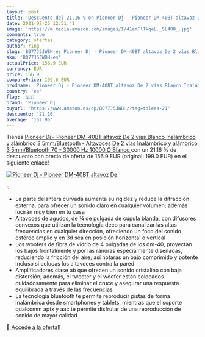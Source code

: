 ```yaml
---
layout: post
title: 'Descuento del 21.16 % en Pioneer Dj - Pioneer DM-40BT altavoz De '
date: 2021-02-25 12:51:41
image: 'https://m.media-amazon.com/images/I/41emFlTkqeL._SL400_.jpg'
comments: true
category: ofertas
author: ring
slug: 'B077J5JWBH-es Pioneer Dj - Pioneer DM-40BT altavoz De 2 vías Blanco...'
sku: 'B077J5JWBH-es'
actualPrice: 156.9 EUR
currency: EUR
price: 156.9
comparePrice: 199.0 EUR
prodname: 'Pioneer Dj - Pioneer DM-40BT altavoz De 2 vías Blanco Inalámbrico y alámbrico 3 5mm/Bluetooth - Altavoces  De 2 vías  Inalámbrico y alámbrico  3 5mm/Bluetooth  70 - 30000 Hz  10000 Ω  Blanco '
country: 'es'
flag: '🇪🇸'
brand: 'Pioneer Dj'
buyurl: 'https://www.amazon.es/dp/B077J5JWBH/?tag=tolees-21'
descuento: '21.16'
average: '152.95'
---
```


Tienes [Pioneer Dj - Pioneer DM-40BT altavoz De 2 vías Blanco Inalámbrico y alámbrico 3 5mm/Bluetooth - Altavoces  De 2 vías  Inalámbrico y alámbrico  3 5mm/Bluetooth  70 - 30000 Hz  10000 Ω  Blanco ](https://www.amazon.es/dp/B077J5JWBH/?tag=tolees-21) con un 21.16 % de descuento con precio de oferta de 156.9 EUR (original: 199.0 EUR) en el siguiente enlace!

[![Pioneer Dj - Pioneer DM-40BT altavoz De ](https://m.media-amazon.com/images/I/41emFlTkqeL._SL400_.jpg)](https://www.amazon.es/dp/B077J5JWBH/?tag=tolees-21)

ℹ️:

- La parte delantera curvada aumenta su rigidez y reduce la difracción externa, para ofrecer un sonido claro en cualquier volumen; además lucirán muy bien en tu casa
- Altavoces de agudos, de ¾ de pulgada de cúpula blanda, con difusores convexos que utilizan la tecnología deco para canalizar las altas frecuencias en cualquier dirección, ofreciendo un foco del sonido estéreo amplio y en 3d sea en posición horizontal o vertical
- Los woofers de fibra de vidrio de 4 pulgadas de los dm-40, proyectan los bajos frontalmente y por las ranuras especialmente diseñadas, reduciendo la fricción del aire; así notarás un bajo comprimido y potente incluso si colocas los altavoces contra la pared
- Amplificadores clase ab que ofrecen un sonido cristalino con baja distorsión; además, el tweeter y el woofer están colocados cuidadosamente para eliminar el cruce y asegurar una respuesta equilibrada a través de las frecuencias
- La tecnología bluetooth te permite reproducir pistas de forma inalámbrica desde smartphones y tablets, mientras que el soporte qualcomm aptx y aac te permite disfrutar de una reproducción de sonido de mayor calidad

[🛒 Accede a la oferta!!](https://www.amazon.es/dp/B077J5JWBH/?tag=tolees-21)
